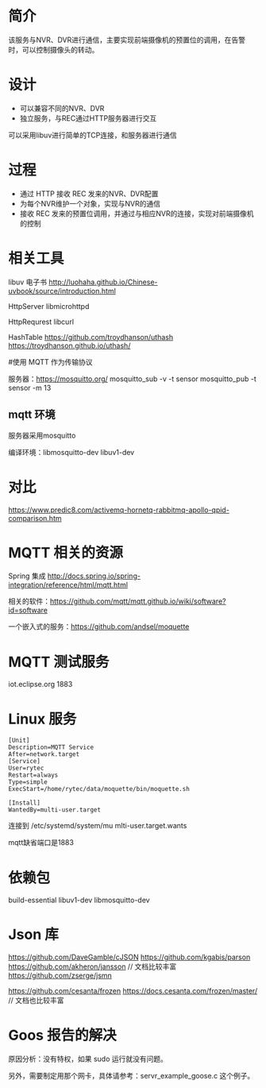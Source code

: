 # 简介

该服务与NVR、DVR进行通信，主要实现前端摄像机的预置位的调用，在告警时，可以控制摄像头的转动。

# 设计

* 可以兼容不同的NVR、DVR
* 独立服务，与REC通过HTTP服务器进行交互

可以采用libuv进行简单的TCP连接，和服务器进行通信

# 过程

* 通过 HTTP 接收 REC 发来的NVR、DVR配置
* 为每个NVR维护一个对象，实现与NVR的通信
* 接收 REC 发来的预置位调用，并通过与相应NVR的连接，实现对前端摄像机的控制

# 相关工具

libuv 电子书
http://luohaha.github.io/Chinese-uvbook/source/introduction.html

HttpServer libmicrohttpd

HttpRequrest libcurl

HashTable https://github.com/troydhanson/uthash   https://troydhanson.github.io/uthash/

#使用 MQTT 作为传输协议

服务器：https://mosquitto.org/
mosquitto_sub -v -t sensor 
mosquitto_pub -t sensor -m 13 



## mqtt 环境

服务器采用mosquitto

编译环境：libmosquitto-dev	libuv1-dev

# 对比
https://www.predic8.com/activemq-hornetq-rabbitmq-apollo-qpid-comparison.htm

# MQTT 相关的资源

Spring 集成 http://docs.spring.io/spring-integration/reference/html/mqtt.html

相关的软件：https://github.com/mqtt/mqtt.github.io/wiki/software?id=software

一个嵌入式的服务：https://github.com/andsel/moquette

# MQTT 测试服务

iot.eclipse.org 1883

# Linux 服务

```
[Unit]
Description=MQTT Service
After=network.target
[Service]
User=rytec
Restart=always
Type=simple
ExecStart=/home/rytec/data/moquette/bin/moquette.sh

[Install]
WantedBy=multi-user.target

```

连接到 /etc/systemd/system/mu  mlti-user.target.wants

mqtt缺省端口是1883

# 依赖包
build-essential
libuv1-dev
libmosquitto-dev

# Json 库

https://github.com/DaveGamble/cJSON
https://github.com/kgabis/parson
https://github.com/akheron/jansson      // 文档比较丰富
https://github.com/zserge/jsmn

https://github.com/cesanta/frozen
https://docs.cesanta.com/frozen/master/     // 文档也比较丰富

# Goos 报告的解决

原因分析：没有特权，如果 sudo 运行就没有问题。

另外，需要制定用那个网卡，具体请参考：servr_example_goose.c 这个例子。